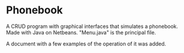 # Phonebook
A CRUD program with graphical interfaces that simulates a phonebook. Made with Java on Netbeans. "Menu.java" is the principal file.

A document with a few examples of the operation of it was added.
